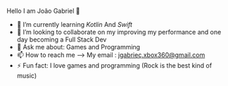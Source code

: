  Hello I am João Gabriel 👋






- 🌱 I’m currently learning *Kotlin* And *Swift* 
- 👯 I’m looking to collaborate on my improving my performance and one day becoming a Full Stack Dev
- 💬 Ask me about: Games and Programming 
- 📫 How to reach me --> My email : jgabrieç.xbox360@gmail.com 
- ⚡ Fun fact: I love games and programming (Rock is the best kind of music) 

